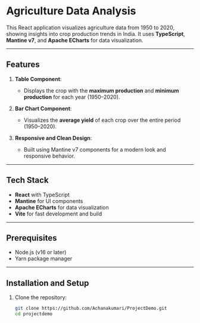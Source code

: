 # Agriculture Data Analysis

This React application visualizes agriculture data from 1950 to 2020, showing insights into crop production trends in India. It uses **TypeScript**, **Mantine v7**, and **Apache ECharts** for data visualization.

---

## Features

1. **Table Component**:
   - Displays the crop with the **maximum production** and **minimum production** for each year (1950–2020).
   
2. **Bar Chart Component**:
   - Visualizes the **average yield** of each crop over the entire period (1950–2020).

3. **Responsive and Clean Design**:
   - Built using Mantine v7 components for a modern look and responsive behavior.

---

## Tech Stack

- **React** with TypeScript
- **Mantine** for UI components
- **Apache ECharts** for data visualization
- **Vite** for fast development and build

---

## Prerequisites

- Node.js (v16 or later)
- Yarn package manager

---

## Installation and Setup

1. Clone the repository:
   ```bash
   git clone https://github.com/Achanakumari/ProjectDemo.git
   cd projectdemo
